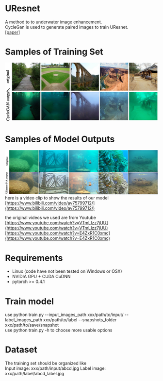 # UResnet
A method to to underwater image enhancement.  
CycleGan is used to generate paired images to train UResnet.  
[[paper](https://ieeexplore.ieee.org/document/8763933)] 
# Samples of Training Set
!['traing set'](./images/trainingset.png)  
# Samples of Model Outputs
!['results'](./images/results.png)  
here is a video clip to show the results of our model  
[https://www.bilibili.com/video/av75799712/](https://www.bilibili.com/video/av75799712/)

the original videos we used are from Youtube  
[https://www.youtube.com/watch?v=VTmLIzz7jUU](https://www.youtube.com/watch?v=VTmLIzz7jUU)  
[https://www.youtube.com/watch?v=E4ZxR1C0xmc](https://www.youtube.com/watch?v=E4ZxR1C0xmc)
# Requirements
- Linux (code have not been tested on Windows or OSX)
- NVIDIA GPU + CUDA CuDNN
- pytorch >= 0.4.1
# Train model
use python train.py --input_images_path xxx/path/to/input/ --label_images_path xxx/path/to/label --snapshots_folder xxx/path/to/save/snapshot  
use python train.py -h to choose more usable options
# Dataset
The training set should be organized like  
Input image: xxx/path/input/abcd.jpg Label image: xxx/path/label/abcd_label.jpg



